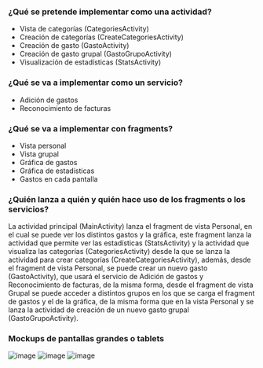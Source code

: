### ¿Qué se pretende implementar como una actividad?
* Vista de categorías (CategoriesActivity)
* Creación de categorías (CreateCategoriesActivity)
* Creación de gasto (GastoActivity)
* Creación de gasto grupal (GastoGrupoActivity)
* Visualización de estadísticas (StatsActivity)

### ¿Qué se va a implementar como un servicio?
* Adición de gastos
* Reconocimiento de facturas

### ¿Qué se va a implementar con fragments?
* Vista personal
* Vista grupal
* Gráfica de gastos
* Gráfica de estadísticas
* Gastos en cada pantalla

### ¿Quién lanza a quién y quién hace uso de los fragments o los servicios?
La actividad principal (MainActivity) lanza el fragment de vista Personal, en el cual se puede ver los distintos gastos y la gráfica, este fragment lanza la actividad que permite ver las estadísticas (StatsActivity) y la actividad que visualiza las categorías (CategoriesActivity) desde la que se lanza la actividad para crear categorías (CreateCategoriesActivity), además, desde el fragment de vista Personal, se puede crear un nuevo gasto (GastoActivity), que usará el servicio de Adición de gastos y Reconocimiento de facturas, de la misma forma, desde el fragment de vista Grupal se puede acceder a distintos grupos en los que se carga el fragment de gastos y el de la gráfica, de la misma forma que en la vista Personal y se lanza la actividad de creación de un nuevo gasto grupal (GastoGrupoActivity).

### Mockups de pantallas grandes o tablets
![image](https://github.com/alvaroddiaz/APM/assets/72129484/0af9465c-e601-466a-807b-01fa242aa97a)
![image](https://github.com/alvaroddiaz/APM/assets/72129484/5bcfc527-f9ef-49ac-a654-938b294b8180)
![image](https://github.com/alvaroddiaz/APM/assets/72129484/0e8fdecd-2324-4a1e-ae53-928d613c64cf)

